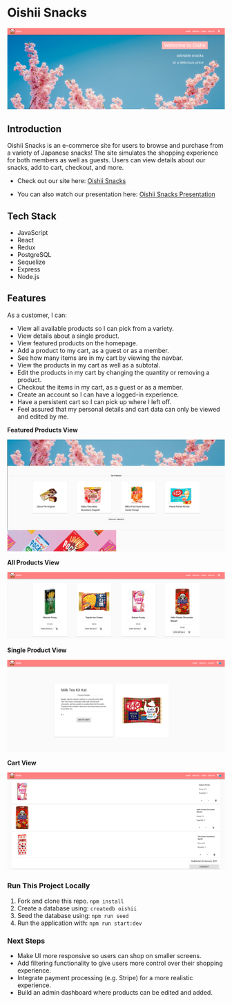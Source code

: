 # Oishii Snacks

![oishii-homepage](public/images/oishii-homepage.png "homepage image")

## Introduction

Oishii Snacks is an e-commerce site for users to browse and purchase from a variety of Japanese snacks! The site simulates the shopping experience for both members as well as guests. Users can view details about our snacks, add to cart, checkout, and more.

- Check out our site here: [Oishii Snacks](https://oishii-snacks.herokuapp.com/)

- You can also watch our presentation here: [Oishii Snacks Presentation](https://www.youtube.com/watch?v=cuoRInoCywc)

## Tech Stack

- JavaScript
- React
- Redux
- PostgreSQL
- Sequelize
- Express
- Node.js

## Features

As a customer, I can:

- View all available products so I can pick from a variety.
- View details about a single product.
- View featured products on the homepage.
- Add a product to my cart, as a guest or as a member.
- See how many items are in my cart by viewing the navbar.
- View the products in my cart as well as a subtotal.
- Edit the products in my cart by changing the quantity or removing a product.
- Checkout the items in my cart, as a guest or as a member.
- Create an account so I can have a logged-in experience.
- Have a persistent cart so I can pick up where I left off.
- Feel assured that my personal details and cart data can only be viewed and edited by me.

**Featured Products View**

![oishii-featured-snacks](public/images/oishii-featured-snacks.png "featured products image")

**All Products View**

![oishii-all-snacks](public/images/oishii-all-snacks.png "all products image")

**Single Product View**

![oishii-single-snack](public/images/oishii-single-snack.png "single product image")

**Cart View**

![oishii-cart](public/images/oishii-cart.png "cart image")

### Run This Project Locally

1. Fork and clone this repo. `npm install`
2. Create a database using: `createdb oishii`
3. Seed the database using: `npm run seed`
4. Run the application with: `npm run start:dev`

### Next Steps

- Make UI more responsive so users can shop on smaller screens.
- Add filtering functionality to give users more control over their shopping experience.
- Integrate payment processing (e.g. Stripe) for a more realistic experience.
- Build an admin dashboard where products can be edited and added.
